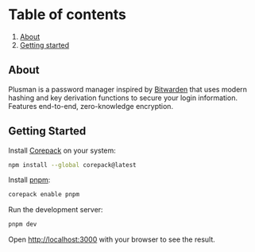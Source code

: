 

# Table of contents
1. [About](#about)
2. [Getting started](#getting-started)

## About <a name="about"></a>
Plusman is a password manager inspired by [Bitwarden](https://github.com/bitwarden/) that uses modern hashing and key derivation functions to secure your login information. Features end-to-end, zero-knowledge encryption.

## Getting Started <a name="getting-started"></a>
Install [Corepack](https://github.com/nodejs/corepack#readme) on your system:
```bash
npm install --global corepack@latest
```

Install [pnpm](https://pnpm.io/installation):
```bash
corepack enable pnpm
```

Run the development server:

```bash
pnpm dev
```

Open [http://localhost:3000](http://localhost:3000) with your browser to see the result.
